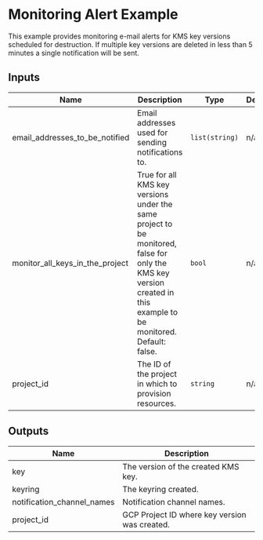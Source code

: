 # Monitoring Alert Example

This example provides monitoring e-mail alerts for KMS key versions scheduled for destruction. If multiple key versions are deleted in less than 5 minutes a single notification will be sent.

<!-- BEGINNING OF PRE-COMMIT-TERRAFORM DOCS HOOK -->
## Inputs

| Name | Description | Type | Default | Required |
|------|-------------|------|---------|:--------:|
| email\_addresses\_to\_be\_notified | Email addresses used for sending notifications to. | `list(string)` | n/a | yes |
| monitor\_all\_keys\_in\_the\_project | True for all KMS key versions under the same project to be monitored, false for only the KMS key version created in this example to be monitored. Default: false. | `bool` | n/a | yes |
| project\_id | The ID of the project in which to provision resources. | `string` | n/a | yes |

## Outputs

| Name | Description |
|------|-------------|
| key | The version of the created KMS key. |
| keyring | The keyring created. |
| notification\_channel\_names | Notification channel names. |
| project\_id | GCP Project ID where key version was created. |

<!-- END OF PRE-COMMIT-TERRAFORM DOCS HOOK -->
